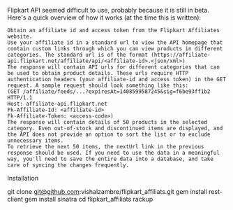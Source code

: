 Flipkart API seemed difficult to use, probably because it is still in beta. Here's a quick overview of how it works (at the time this is written):

    Obtain an affiliate id and access token from the Flipkart Affiliates website.
    Use your affiliate id in a standard url to view the API homepage that contain custom links through which you can view products in different categories. The standard url is of the format (https://affiliate-api.flipkart.net/affiliate/api/<affiliate-id>.<json/xml>)
    The response will contain API urls for different categories that can be used to obtain product details. These urls require HTTP authentication headers (your affiliate-id and access token) in the GET request. A sample request should look something like this:
    (GET /affiliate/feeds/...?expiresAt=1408599587245&sig=f6be93ff1b2 HTTP/1.1
    Host: affiliate-api.flipkart.net
    Fk-Affiliate-Id: <affiliate-id>
    Fk-Affiliate-Token: <access-code>)
    The response will contain details of 50 products in the selected category. Even out-of-stock and discontinued items are displayed, and the API does not provide an option to sort the list or to exclude unnecessary items.
    To retrieve the next 50 items, the nextUrl link in the previous response should be used. If you need to use the data in a meaningful way, you'll need to save the entire data into a database, and take care of syncing the changes frequently.



Installation

git clone git@github.com:vishalzambre/flipkart_affiliats.git
gem install rest-client
gem install sinatra
cd flipkart_affiliats
rackup
